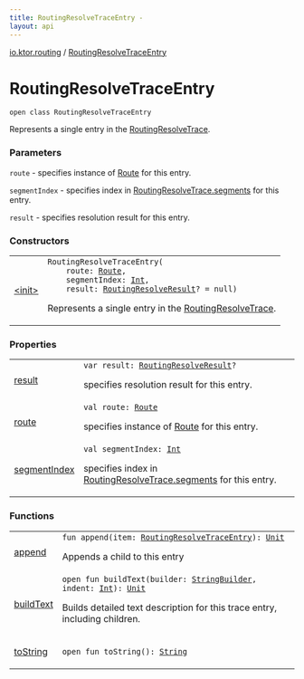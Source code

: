 ```yaml
---
title: RoutingResolveTraceEntry - 
layout: api
---
```


<div class='api-docs-breadcrumbs'><a href="../index.html">io.ktor.routing</a> / <a href="./index.html">RoutingResolveTraceEntry</a></div>

# RoutingResolveTraceEntry

<div class="signature"><code><span class="keyword">open</span> <span class="keyword">class </span><span class="identifier">RoutingResolveTraceEntry</span></code></div>

Represents a single entry in the <a href="../-routing-resolve-trace/index.html">RoutingResolveTrace</a>.

### Parameters

<code>route</code> - specifies instance of <a href="../-route/index.html">Route</a> for this entry.

<code>segmentIndex</code> - specifies index in <a href="../-routing-resolve-trace/segments.html">RoutingResolveTrace.segments</a> for this entry.

<code>result</code> - specifies resolution result for this entry.

### Constructors

<table class="api-docs-table">
<tbody>
<tr>
<td markdown="1">

<a href="-init-.html">&lt;init&gt;</a>


</td>
<td markdown="1">
<div class="signature"><code><span class="identifier">RoutingResolveTraceEntry</span><span class="symbol">(</span><br/>&nbsp;&nbsp;&nbsp;&nbsp;<span class="parameterName" id="io.ktor.routing.RoutingResolveTraceEntry$<init>(io.ktor.routing.Route, kotlin.Int, io.ktor.routing.RoutingResolveResult)/route">route</span><span class="symbol">:</span>&nbsp;<a href="../-route/index.html"><span class="identifier">Route</span></a><span class="symbol">, </span><br/>&nbsp;&nbsp;&nbsp;&nbsp;<span class="parameterName" id="io.ktor.routing.RoutingResolveTraceEntry$<init>(io.ktor.routing.Route, kotlin.Int, io.ktor.routing.RoutingResolveResult)/segmentIndex">segmentIndex</span><span class="symbol">:</span>&nbsp;<a href="https://kotlinlang.org/api/latest/jvm/stdlib/kotlin/-int/index.html"><span class="identifier">Int</span></a><span class="symbol">, </span><br/>&nbsp;&nbsp;&nbsp;&nbsp;<span class="parameterName" id="io.ktor.routing.RoutingResolveTraceEntry$<init>(io.ktor.routing.Route, kotlin.Int, io.ktor.routing.RoutingResolveResult)/result">result</span><span class="symbol">:</span>&nbsp;<a href="../-routing-resolve-result/index.html"><span class="identifier">RoutingResolveResult</span></a><span class="symbol">?</span>&nbsp;<span class="symbol">=</span>&nbsp;null<span class="symbol">)</span></code></div>

Represents a single entry in the <a href="../-routing-resolve-trace/index.html">RoutingResolveTrace</a>.


</td>
</tr>
</tbody>
</table>

### Properties

<table class="api-docs-table">
<tbody>
<tr>
<td markdown="1">

<a href="result.html">result</a>


</td>
<td markdown="1">
<div class="signature"><code><span class="keyword">var </span><span class="identifier">result</span><span class="symbol">: </span><a href="../-routing-resolve-result/index.html"><span class="identifier">RoutingResolveResult</span></a><span class="symbol">?</span></code></div>

specifies resolution result for this entry.


</td>
</tr>
<tr>
<td markdown="1">

<a href="route.html">route</a>


</td>
<td markdown="1">
<div class="signature"><code><span class="keyword">val </span><span class="identifier">route</span><span class="symbol">: </span><a href="../-route/index.html"><span class="identifier">Route</span></a></code></div>

specifies instance of <a href="../-route/index.html">Route</a> for this entry.


</td>
</tr>
<tr>
<td markdown="1">

<a href="segment-index.html">segmentIndex</a>


</td>
<td markdown="1">
<div class="signature"><code><span class="keyword">val </span><span class="identifier">segmentIndex</span><span class="symbol">: </span><a href="https://kotlinlang.org/api/latest/jvm/stdlib/kotlin/-int/index.html"><span class="identifier">Int</span></a></code></div>

specifies index in <a href="../-routing-resolve-trace/segments.html">RoutingResolveTrace.segments</a> for this entry.


</td>
</tr>
</tbody>
</table>

### Functions

<table class="api-docs-table">
<tbody>
<tr>
<td markdown="1">

<a href="append.html">append</a>


</td>
<td markdown="1">
<div class="signature"><code><span class="keyword">fun </span><span class="identifier">append</span><span class="symbol">(</span><span class="parameterName" id="io.ktor.routing.RoutingResolveTraceEntry$append(io.ktor.routing.RoutingResolveTraceEntry)/item">item</span><span class="symbol">:</span>&nbsp;<a href="./index.md"><span class="identifier">RoutingResolveTraceEntry</span></a><span class="symbol">)</span><span class="symbol">: </span><a href="https://kotlinlang.org/api/latest/jvm/stdlib/kotlin/-unit/index.html"><span class="identifier">Unit</span></a></code></div>

Appends a child to this entry


</td>
</tr>
<tr>
<td markdown="1">

<a href="build-text.html">buildText</a>


</td>
<td markdown="1">
<div class="signature"><code><span class="keyword">open</span> <span class="keyword">fun </span><span class="identifier">buildText</span><span class="symbol">(</span><span class="parameterName" id="io.ktor.routing.RoutingResolveTraceEntry$buildText(java.lang.StringBuilder, kotlin.Int)/builder">builder</span><span class="symbol">:</span>&nbsp;<a href="https://kotlinlang.org/api/latest/jvm/stdlib/kotlin.text/-string-builder/index.html"><span class="identifier">StringBuilder</span></a><span class="symbol">, </span><span class="parameterName" id="io.ktor.routing.RoutingResolveTraceEntry$buildText(java.lang.StringBuilder, kotlin.Int)/indent">indent</span><span class="symbol">:</span>&nbsp;<a href="https://kotlinlang.org/api/latest/jvm/stdlib/kotlin/-int/index.html"><span class="identifier">Int</span></a><span class="symbol">)</span><span class="symbol">: </span><a href="https://kotlinlang.org/api/latest/jvm/stdlib/kotlin/-unit/index.html"><span class="identifier">Unit</span></a></code></div>

Builds detailed text description for this trace entry, including children.


</td>
</tr>
<tr>
<td markdown="1">

<a href="to-string.html">toString</a>


</td>
<td markdown="1">
<div class="signature"><code><span class="keyword">open</span> <span class="keyword">fun </span><span class="identifier">toString</span><span class="symbol">(</span><span class="symbol">)</span><span class="symbol">: </span><a href="https://kotlinlang.org/api/latest/jvm/stdlib/kotlin/-string/index.html"><span class="identifier">String</span></a></code></div>

</td>
</tr>
</tbody>
</table>
